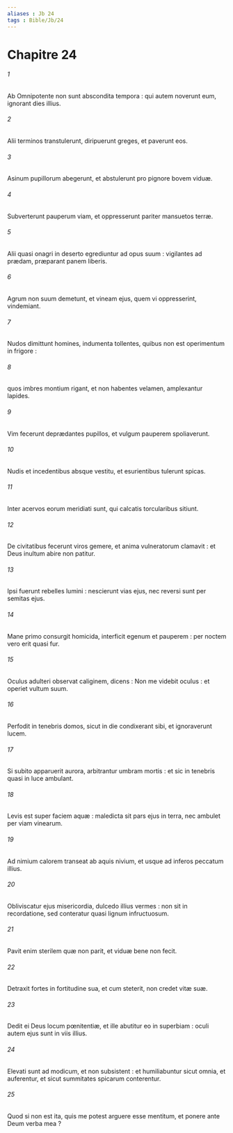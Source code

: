```yaml
---
aliases : Jb 24
tags : Bible/Jb/24
---
```


# Chapitre 24

###### 1
Ab Omnipotente non sunt abscondita tempora : qui autem noverunt eum, ignorant dies illius.
###### 2
Alii terminos transtulerunt, diripuerunt greges, et paverunt eos.
###### 3
Asinum pupillorum abegerunt, et abstulerunt pro pignore bovem viduæ.
###### 4
Subverterunt pauperum viam, et oppresserunt pariter mansuetos terræ.
###### 5
Alii quasi onagri in deserto egrediuntur ad opus suum : vigilantes ad prædam, præparant panem liberis.
###### 6
Agrum non suum demetunt, et vineam ejus, quem vi oppresserint, vindemiant.
###### 7
Nudos dimittunt homines, indumenta tollentes, quibus non est operimentum in frigore :
###### 8
quos imbres montium rigant, et non habentes velamen, amplexantur lapides.
###### 9
Vim fecerunt deprædantes pupillos, et vulgum pauperem spoliaverunt.
###### 10
Nudis et incedentibus absque vestitu, et esurientibus tulerunt spicas.
###### 11
Inter acervos eorum meridiati sunt, qui calcatis torcularibus sitiunt.
###### 12
De civitatibus fecerunt viros gemere, et anima vulneratorum clamavit : et Deus inultum abire non patitur.
###### 13
Ipsi fuerunt rebelles lumini : nescierunt vias ejus, nec reversi sunt per semitas ejus.
###### 14
Mane primo consurgit homicida, interficit egenum et pauperem : per noctem vero erit quasi fur.
###### 15
Oculus adulteri observat caliginem, dicens : Non me videbit oculus : et operiet vultum suum.
###### 16
Perfodit in tenebris domos, sicut in die condixerant sibi, et ignoraverunt lucem.
###### 17
Si subito apparuerit aurora, arbitrantur umbram mortis : et sic in tenebris quasi in luce ambulant.
###### 18
Levis est super faciem aquæ : maledicta sit pars ejus in terra, nec ambulet per viam vinearum.
###### 19
Ad nimium calorem transeat ab aquis nivium, et usque ad inferos peccatum illius.
###### 20
Obliviscatur ejus misericordia, dulcedo illius vermes : non sit in recordatione, sed conteratur quasi lignum infructuosum.
###### 21
Pavit enim sterilem quæ non parit, et viduæ bene non fecit.
###### 22
Detraxit fortes in fortitudine sua, et cum steterit, non credet vitæ suæ.
###### 23
Dedit ei Deus locum pœnitentiæ, et ille abutitur eo in superbiam : oculi autem ejus sunt in viis illius.
###### 24
Elevati sunt ad modicum, et non subsistent : et humiliabuntur sicut omnia, et auferentur, et sicut summitates spicarum conterentur.
###### 25
Quod si non est ita, quis me potest arguere esse mentitum, et ponere ante Deum verba mea ?
